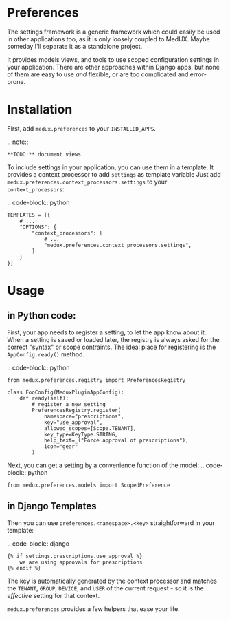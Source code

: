 # Preferences

The settings framework is a generic framework which could easily be used in other applications too, as it is only loosely coupled to MedUX. Maybe someday I'll separate it as a standalone project.

It provides models views, and tools to use scoped configuration settings in your application. There are other approaches within Django apps, but none of them are easy to use *and* flexible, or are too complicated and error-prone.

Installation
============

First, add ``medux.preferences`` to your ``INSTALLED_APPS``.

.. note::

    **TODO:** document views

To include settings in your application, you can use them in a template. It provides a context processor to add ``settings`` as template variable Just add ``medux.preferences.context_processors.settings`` to your ``context_processors``:

.. code-block:: python

    TEMPLATES = [{
        # ...
        "OPTIONS": {
            "context_processors": [
                # ...
                "medux.preferences.context_processors.settings",
            ]
        }
    }]



Usage
=====



in Python code:
---------------

First, your app needs to register a setting, to let the app know about it. When a setting is saved or loaded later, the registry is always asked for the correct "syntax" or scope contraints. The ideal place for registering is the ``AppConfig.ready()`` method.

.. code-block:: python

    from medux.preferences.registry import PreferencesRegistry

    class FooConfig(MeduxPluginAppConfig):
        def ready(self):
            # register a new setting
            PreferencesRegistry.register(
                namespace="prescriptions",
                key="use_approval",
                allowed_scopes=[Scope.TENANT],
                key_type=KeyType.STRING,
                help_text=_("Force approval of prescriptions"),
                icon="gear"
            )


Next, you can get a setting by a convenience function of the model:
.. code-block:: python

    from medux.preferences.models import ScopedPreference


in Django Templates
--------------------
Then you can use ``preferences.<namespace>.<key>`` straightforward in your template:

.. code-block:: django

    {% if settings.prescriptions.use_approval %}
        we are using approvals for prescriptions
    {% endif %}

The key is automatically generated by the context processor and matches the ``TENANT``, ``GROUP``, ``DEVICE``, and ``USER`` of the current request - so it is the *effective* setting for that context.

``medux.preferences`` provides a few helpers that ease your life.
